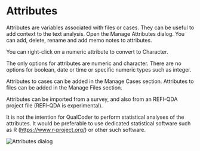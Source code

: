 
# Attributes

Attributes are variables associated with files or cases. They can be useful to add context to the text analysis. Open the Manage Attributes dialog. You can add, delete, rename and add memo notes to attributes.

You can right-click on a numeric attribute to convert to Character.

The only options for attributes are numeric and character. There are no options for boolean, date or time or specific numeric types such as integer.

Attributes to cases can be added in the Manage Cases section. Attributes to files can be added in the Manage Files section.

Attributes can be imported from a survey, and also from an REFI-QDA project file (REFI-QDA is experimental).

It is not the intention for QualCoder to perform statistical analyses of the attributes. It would be preferable to use dedicated statistical software such as R (https://www.r-project.org/) or other such software.

![Attributes dialog](https://qualcoder.files.wordpress.com/2020/12/manage_attributes.png)











